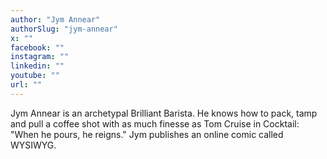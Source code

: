 ```yaml
---
author: "Jym Annear"
authorSlug: "jym-annear"
x: ""
facebook: ""
instagram: ""
linkedin: ""
youtube: ""
url: ""
---
```


Jym Annear is an archetypal Brilliant Barista. He knows how to pack, tamp and pull a coffee shot with as much finesse as Tom Cruise in Cocktail: "When he pours, he reigns." Jym publishes an online comic called WYSIWYG.
